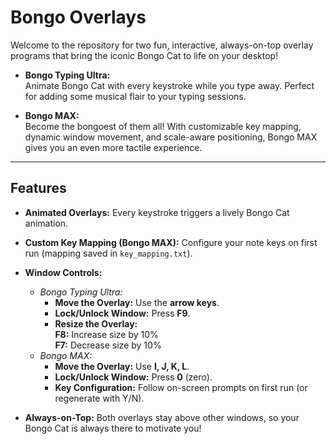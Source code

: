 # Bongo Overlays

Welcome to the repository for two fun, interactive, always-on-top overlay programs that bring the iconic Bongo Cat to life on your desktop!

- **Bongo Typing Ultra:**  
  Animate Bongo Cat with every keystroke while you type away. Perfect for adding some musical flair to your typing sessions.
  
- **Bongo MAX:**  
  Become the bongoest of them all! With customizable key mapping, dynamic window movement, and scale-aware positioning, Bongo MAX gives you an even more tactile experience.

---

## Features

- **Animated Overlays:** Every keystroke triggers a lively Bongo Cat animation.
- **Custom Key Mapping (Bongo MAX):** Configure your note keys on first run (mapping saved in `key_mapping.txt`).
- **Window Controls:**
  - *Bongo Typing Ultra:*
    - **Move the Overlay:** Use the **arrow keys**.
    - **Lock/Unlock Window:** Press **F9**.
    - **Resize the Overlay:**  
      **F8:** Increase size by 10%  
      **F7:** Decrease size by 10%
  - *Bongo MAX:*
    - **Move the Overlay:** Use **I, J, K, L**.
    - **Lock/Unlock Window:** Press **0** (zero).
    - **Key Configuration:** Follow on-screen prompts on first run (or regenerate with Y/N).

- **Always-on-Top:** Both overlays stay above other windows, so your Bongo Cat is always there to motivate you!
